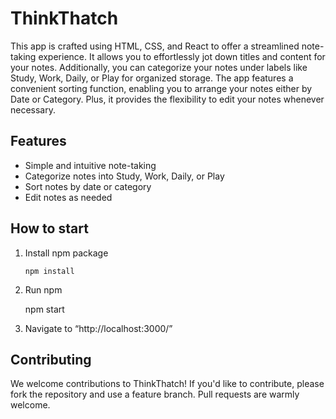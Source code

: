 # ThinkThatch

This app is crafted using HTML, CSS, and React to offer a streamlined note-taking experience. It allows you to effortlessly jot down titles and content for your notes. Additionally, you can categorize your notes under labels like Study, Work, Daily, or Play for organized storage. The app features a convenient sorting function, enabling you to arrange your notes either by Date or Category. Plus, it provides the flexibility to edit your notes whenever necessary.

## Features

- Simple and intuitive note-taking
- Categorize notes into Study, Work, Daily, or Play
- Sort notes by date or category
- Edit notes as needed

## How to start

1. Install npm package
   ```
   npm install
   ```
2. Run npm

   npm start

3. Navigate to “http://localhost:3000/”

## Contributing

We welcome contributions to ThinkThatch! If you'd like to contribute, please fork the repository and use a feature branch. Pull requests are warmly welcome.
